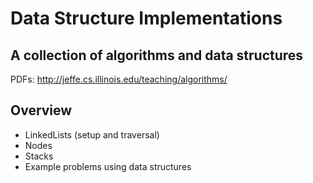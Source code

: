 # Data Structure Implementations

## A collection of algorithms and data structures
PDFs: http://jeffe.cs.illinois.edu/teaching/algorithms/
## Overview
* LinkedLists (setup and traversal)
* Nodes
* Stacks
* Example problems using data structures
